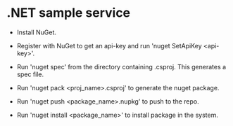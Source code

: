 .NET sample service
======================

* Install NuGet.

* Register with NuGet to get an api-key and run 'nuget SetApiKey \<api-key\>'.

* Run 'nuget spec' from the directory containing .csproj. This generates a spec file.

* Run 'nuget pack \<proj_name\>.csproj' to generate the nuget package.

* Run 'nuget push \<package_name\>.nupkg' to push to the repo.

* Run 'nuget install <package_name>' to install package in the system.
